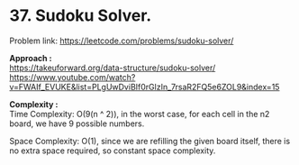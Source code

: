 # 37. Sudoku Solver.

Problem link: https://leetcode.com/problems/sudoku-solver/

**Approach :**<br>
https://takeuforward.org/data-structure/sudoku-solver/
https://www.youtube.com/watch?v=FWAIf_EVUKE&list=PLgUwDviBIf0rGlzIn_7rsaR2FQ5e6ZOL9&index=15

**Complexity :**<br>
Time Complexity: O(9(n ^ 2)), in the worst case, for each cell in the n2 board, we have 9 possible numbers.<br>

Space Complexity: O(1), since we are refilling the given board itself, there is no extra space required, so constant space complexity.<br>
